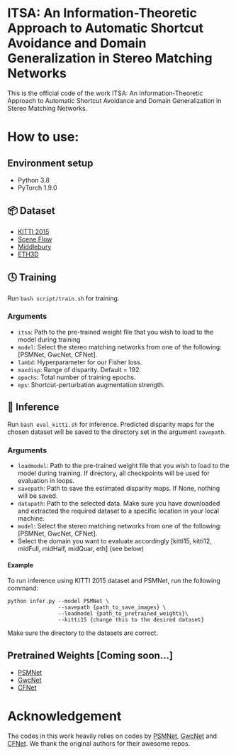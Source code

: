 # ITSA: An Information-Theoretic Approach to Automatic Shortcut Avoidance and Domain Generalization in Stereo Matching Networks

This is the official code of the work ITSA: An Information-Theoretic Approach to Automatic Shortcut Avoidance and Domain Generalization in Stereo Matching Networks.

# How to use:
## Environment setup
* Python 3.8
* PyTorch 1.9.0

## :package: Dataset
* [KITTI 2015](http://www.cvlibs.net/datasets/kitti/eval_scene_flow.php?benchmark=stereo)
* [Scene Flow](https://lmb.informatik.uni-freiburg.de/resources/datasets/SceneFlowDatasets.en.html)
* [Middlebury](https://vision.middlebury.edu/stereo/data/)
* [ETH3D](https://www.eth3d.net/datasets)

## :clock4: Training
Run `bash script/train.sh` for training.
### Arguments 
* `itsa`: Path to the pre-trained weight file that you wish to load to the model during training
* `model`: Select the stereo matching networks from one of the following: [PSMNet, GwcNet, CFNet].
* `lambd`: Hyperparameter for our Fisher loss.
* `maxdisp`: Range of disparity. Default = 192.
* `epochs`: Total number of training epochs.
* `eps`: Shortcut-perturbation augmentation strength. 

## :memo: Inference
Run `bash eval_kitti.sh` for inference. Predicted disparity maps for the chosen dataset will be saved to the directory set in the argument `savepath`.
### Arguments 
* `loadmodel`: Path to the pre-trained weight file that you wish to load to the model during training. If directory, all checkpoints will be used for evaluation in loops. 
* `savepath`: Path to save the estimated disparity maps. If None, nothing will be saved.
* `datapath`: Path to the selected data. Make sure you have downloaded and extracted the required dataset to a specific location in your local machine.
* `model`: Select the stereo matching networks from one of the following: [PSMNet, GwcNet, CFNet].
* Select the domain you want to evaluate accordingly [kitti15, kitti12, midFull, midHalf, midQuar, eth] (see below)

#### Example
To run inference using KITTI 2015 dataset and PSMNet, run the following command:
```
python infer.py --model PSMNet \
                --savepath {path_to_save_images} \
                --loadmodel {path_to_pretrained_weights}\
                --kitti15 {change this to the desired dataset}
```
Make sure the directory to the datasets are correct.

## Pretrained Weights [Coming soon...]
* [PSMNet](*)
* [GwcNet](*)
* [CFNet](*)


# Acknowledgement
The codes in this work heavily relies on codes by [PSMNet](https://github.com/JiaRenChang/PSMNet), [GwcNet](https://github.com/xy-guo/GwcNet) and [CFNet](https://github.com/gallenszl/CFNet). We thank the original authors for their awesome repos.
